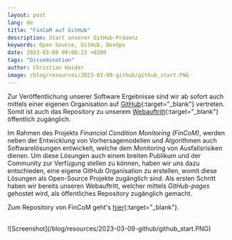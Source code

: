 ```yaml
---
layout: post
lang: de
title: "FinCoM auf GitHub"
description: Start unserer GitHub-Präsenz
keywords: Open Source, GitHub, DevOps
date: 2023-03-09 09:00:23 +0200
tags: "Dissemination"
author: Christian Haider
image: /blog/resources/2023-03-09-github/github_start.PNG
---
```


Zur Veröffentlichung unserer Software Ergebnisse sind wir ab sofort auch mittels einer eigenen Organisation auf [GitHub][gh]{:target="_blank"} vertreten. Somit ist auch das Repository zu unserem [Webauftritt][web]{:target="_blank"} öffentlich zugänglich.

<!--more-->
Im Rahmen des Projekts *Financial Condition Monitoring (FinCoM)*, werden neben der Entwicklung von Vorhersagemodellen und Algorithmen auch Softwarelösungen entwickelt, welche dem Monitoring von Ausfallsrisiken dienen. Um diese Lösungen auch einem breiten Publikum und der Community zur Verfügung stellen zu können, haben wir uns dazu entschieden, eine eigene GitHub Organisation zu erstellen, womit diese Lösungen als Open-Source Projekte zugänglich sind.
Als ersten Schritt haben wir bereits unseren Webauftritt, welcher mittels *GitHub-pages* gehostet wird, als öffentliches Repository zugänglich gemacht.

Zum Repository von FinCoM geht's [hier][gh]{:target="_blank"}.

<br/>
![Screenshot](/blog/resources/2023-03-09-github/github_start.PNG)

[gh]: https://github.com/FinCoM-project
[web]: https://fincom.fh-ooe.at
